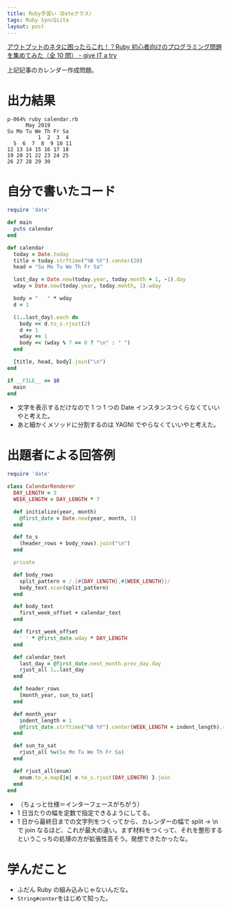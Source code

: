 ```yaml
---
title: Ruby手習い（Dateクラス）
tags: Ruby SyncQiita
layout: post
---
```


[アウトプットのネタに困ったらこれ！？Ruby 初心者向けのプログラミング問題を集めてみた（全 10 問） \- give IT a
try](https://blog.jnito.com/entry/2019/05/03/121235)

上記記事のカレンダー作成問題。

# 出力結果

```
p-064% ruby calendar.rb
      May 2019
Su Mo Tu We Th Fr Sa
          1  2  3  4
  5  6  7  8  9 10 11
12 13 14 15 16 17 18
19 20 21 22 23 24 25
26 27 28 29 30
```

# 自分で書いたコード

```rb
require 'date'

def main
  puts calendar
end

def calendar
  today = Date.today
  title = today.strftime("%B %Y").center(20)
  head = "Su Mo Tu We Th Fr Sa"

  last_day = Date.new(today.year, today.month + 1, -1).day
  wday = Date.new(today.year, today.month, 1).wday

  body = "   " * wday
  d = 1

  (1..last_day).each do
    body << d.to_s.rjust(2)
    d += 1
    wday += 1
    body << (wday % 7 == 0 ? "\n" : " ")
  end

  [title, head, body].join("\n")
end

if __FILE__ == $0
  main
end
```

- 文字を表示するだけなので 1 つ 1 つの Date インスタンスつくらなくていいやと考えた。
- あと細かくメソッドに分割するのは YAGNI でやらなくていいやと考えた。

# 出題者による回答例

```ruby
require 'date'

class CalendarRenderer
  DAY_LENGTH = 3
  WEEK_LENGTH = DAY_LENGTH * 7

  def initialize(year, month)
    @first_date = Date.new(year, month, 1)
  end

  def to_s
    (header_rows + body_rows).join("\n")
  end

  private

  def body_rows
    split_pattern = /.{#{DAY_LENGTH},#{WEEK_LENGTH}}/
    body_text.scan(split_pattern)
  end

  def body_text
    first_week_offset + calendar_text
  end

  def first_week_offset
    ' ' * @first_date.wday * DAY_LENGTH
  end

  def calendar_text
    last_day = @first_date.next_month.prev_day.day
    rjust_all 1..last_day
  end

  def header_rows
    [month_year, sun_to_sat]
  end

  def month_year
    indent_length = 1
    @first_date.strftime("%B %Y").center(WEEK_LENGTH + indent_length).rstrip
  end

  def sun_to_sat
    rjust_all %w(Su Mo Tu We Th Fr Sa)
  end

  def rjust_all(enum)
    enum.to_a.map{|e| e.to_s.rjust(DAY_LENGTH) }.join
  end
end
```

- （ちょっと仕様＝インターフェースがちがう）
- 1 日当たりの幅を定数で指定できるようにしてる。
- 1 日から最終日までの文字列をつくってから、カレンダーの幅で split → \n で join なるほど、これが最大の違い。まず材料をつくって、それを整形するというこっちの処理の方が拡張性高そう。発想できたかったな。

# 学んだこと

- ふだん Ruby の組み込みじゃないんだな。
- `String#center`をはじめて知った。

